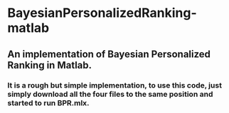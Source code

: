 # BayesianPersonalizedRanking-matlab
## An implementation of Bayesian Personalized Ranking in Matlab.
### It is a rough but simple implementation, to use this code, just simply download all the four files to the same position and started to run **BPR.mlx**.


